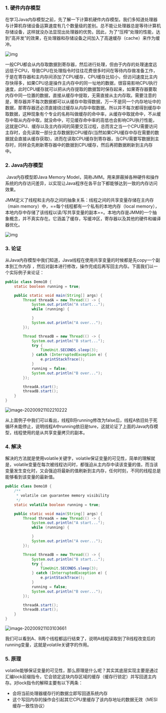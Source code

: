 ### 1. 硬件内存模型

​		在学习Java内存模型之前，先了解一下计算机硬件内存模型。我们多知道处理器与计算机存储设备运算速度有几个数量级的差别。总不能让处理器总是等待计算机存储设备，这样就没办法显现出处理器的优势。因此，为了“压榨”处理的性能，达到“高并发”的效果，在处理器和存储设备之间加入了高速缓存（cache）来作为缓冲。

![img](https://pictures.huazai.fun/uPic/computer.jpg)

​		一般CPU都会从内存取数据到寄存器，然后进行处理，但由于内存的处理速度远远低于CPU，导致CPU在处理指令时往往花费很多时间在等待内存做准备工作，于是在寄存器和主内存间添加了CPU缓存，CPU缓存比较小，但访问速度比主内存快得多，如果CPU总是操作主内存中的同一址地的数据，很容易影响CPU执行速度，此时CPU缓存就可以把从内存提取的数据暂时保存起来，如果寄存器要取内存中同一位置的数据，直接从缓存中提取，无需直接从主内存取。需要注意的是，寄存器并不每次数据都可以从缓存中取得数据，万一不是同一个内存地址中的数据，那寄存器还必须直接绕过缓存从内存中取数据。所以并不每次都得到缓存中取数据，这种现象有个专业的名称叫做缓存的命中率，从缓存中取就命中，不从缓存中取从内存中取，就没命中，可见缓存命中率的高低也会影响CPU执行性能，这就是CPU、缓存以及主内存间的简要交互过程，总而言之当一个CPU需要访问主存时，会先读取一部分主存数据到CPU缓存(当然如果CPU缓存中存在需要的数据就会直接从缓存获取)，进而在读取CPU缓存到寄存器，当CPU需要写数据到主存时，同样会先刷新寄存器中的数据到CPU缓存，然后再把数据刷新到主内存中。



### 2. Java内存模型

​		Java内存模型即Java Memory Model，简称JMM。用来屏蔽掉各种硬件和操作系统的内存访问差异，以实现让Java程序在各平台下都能够达到一致的内存访问效果。

​		JMM定义了线程和主内存之间的抽象关系：线程之间的共享变量存储在主内存（main memory）中，==每个线程都有一个私有的本地内存（local memory），本地内存中存储了该线程以读/写共享变量的副本==。本地内存是JMM的一个抽象概念，并不真实存在。它涵盖了缓存，写缓冲区，寄存器以及其他的硬件和编译器优化。

![img](https://pictures.huazai.fun/uPic/jmm.jpg)



### 3. 论证

​		从Java内存模型中我们知道，Java线程在使用共享变量的时候都是先copy一个副本到工作内存	，然后对副本进行修改，操作完成后再写回主内存。下面我们以一个实际例子来论证：

```java
public class Demo10 {
    static boolean running = true;

    public static void main(String[] args) {
        Thread threadA = new Thread(() -> {
            System.out.println("A start...");
            while (running) {

            }
            System.out.println("A over...");
        });

        Thread threadB = new Thread(() -> {
            System.out.println("B start...");
            try {
                TimeUnit.SECONDS.sleep(3);
            } catch (InterruptedException e) {
                e.printStackTrace();
            }
            running = false;
            System.out.println("B over...");
        });

        threadA.start();
        threadB.start();
    }
}
```

![image-20200921102210222](https://pictures.huazai.fun/uPic/image-20200921102210222.png)

​		从上面例子中我们可以看出，线程B将running修改为false后，线程A依旧处于死循环未能停止，说明线程A中running依旧是ture，这就论证了上面的Java内存模型，线程使用的是从共享变量拷贝的副本。



### 4. 解决

​	解决的方法就是使用volatile关键字，volatile保证变量的可见性，简单的理解就是，volatile变量在每次被线程访问时，都强迫从主内存中读该变量的值，而当该变量发生变化时，又会强迫将最新的值刷新到主内存，任何时刻，不同的线程总是能够看到该变量的最新值。

```java
public class Demo10 {
    /**
     * volatile can guarantee memory visibility
     */
    static volatile boolean running = true;

    public static void main(String[] args) {
        Thread threadA = new Thread(() -> {
            System.out.println("A start...");
            while (running) {

            }
            System.out.println("A over...");
        });

        Thread threadB = new Thread(() -> {
            System.out.println("B start...");
            try {
                TimeUnit.SECONDS.sleep(3);
            } catch (InterruptedException e) {
                e.printStackTrace();
            }
            running = false;
            System.out.println("B over...");
        });

        threadA.start();
        threadB.start();
    }
}
```

![image-20200921103103661](https://pictures.huazai.fun/uPic/image-20200921103103661.png)

​		我们可以看到A、B两个线程都运行结束了，说明A线程读取到了B线程改变后的running变量，这就是volatile关键字的作用。



### 5. 原理

​		volatile能够保证变量的可见性，那么原理是什么呢？其实其底层实现主要是通过汇编lock前缀指令，它会锁定这块内存区域的缓存（缓存行锁定）并写回道主内存。对lock指令的解释主要有以下两条：

+ 会将当前处理器缓存行的数据立即写回道系统内存
+ 这个写回内存的操作会引起其它CPU里缓存了该内存地址的数据无效（MESI缓存一致性协议）

